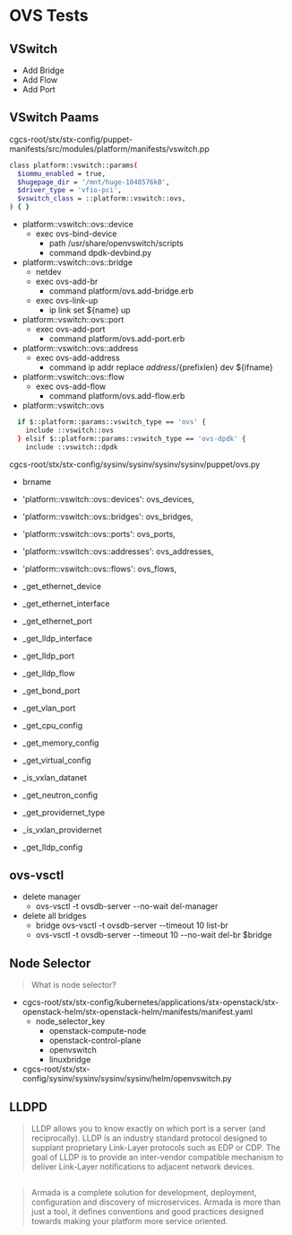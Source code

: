 # OVS Tests

## VSwitch

- Add Bridge
- Add Flow
- Add Port

## VSwitch Paams

cgcs-root/stx/stx-config/puppet-manifests/src/modules/platform/manifests/vswitch.pp

```sh
class platform::vswitch::params(
  $iommu_enabled = true,
  $hugepage_dir = '/mnt/huge-1048576kB',
  $driver_type = 'vfio-pci',
  $vswitch_class = ::platform::vswitch::ovs,
) { }
```

- platform::vswitch::ovs::device
  - exec ovs-bind-device
    - path /usr/share/openvswitch/scripts
    - command dpdk-devbind.py
- platform::vswitch::ovs::bridge
  - netdev
  - exec ovs-add-br
    - command platform/ovs.add-bridge.erb
  - exec ovs-link-up
    - ip link set ${name} up
- platform::vswitch::ovs::port
  - exec ovs-add-port
    - command platform/ovs.add-port.erb
- platform::vswitch::ovs::address
  - exec ovs-add-address
    - command ip addr replace ${address}/${prefixlen} dev ${ifname}
- platform::vswitch::ovs::flow
  - exec ovs-add-flow
    - command platform/ovs.add-flow.erb
- platform::vswitch::ovs

```sh
  if $::platform::params::vswitch_type == 'ovs' {
    include ::vswitch::ovs
  } elsif $::platform::params::vswitch_type == 'ovs-dpdk' {
    include ::vswitch::dpdk
```

cgcs-root/stx/stx-config/sysinv/sysinv/sysinv/sysinv/puppet/ovs.py

- brname
- 'platform::vswitch::ovs::devices': ovs_devices,
- 'platform::vswitch::ovs::bridges': ovs_bridges,
- 'platform::vswitch::ovs::ports': ovs_ports,
- 'platform::vswitch::ovs::addresses': ovs_addresses,
- 'platform::vswitch::ovs::flows': ovs_flows,

- _get_ethernet_device
- _get_ethernet_interface
- _get_ethernet_port
- _get_lldp_interface
- _get_lldp_port
- _get_lldp_flow
- _get_bond_port
- _get_vlan_port
- _get_cpu_config
- _get_memory_config
- _get_virtual_config
- _is_vxlan_datanet
- _get_neutron_config
- _get_providernet_type
- _is_vxlan_providernet
- _get_lldp_config

## ovs-vsctl

- delete manager
  - ovs-vsctl -t ovsdb-server --no-wait del-manager
- delete all bridges
  - bridge ovs-vsctl -t ovsdb-server --timeout 10 list-br
  - ovs-vsctl -t ovsdb-server --timeout 10 --no-wait del-br $bridge

## Node Selector

> What is node selector?

- cgcs-root/stx/stx-config/kubernetes/applications/stx-openstack/stx-openstack-helm/stx-openstack-helm/manifests/manifest.yaml
  - node_selector_key
    - openstack-compute-node
    - openstack-control-plane
    - openvswitch
    - linuxbridge
- cgcs-root/stx/stx-config/sysinv/sysinv/sysinv/sysinv/helm/openvswitch.py

## LLDPD

> LLDP allows you to know exactly on which port is a server (and reciprocally). LLDP is an industry standard protocol designed to supplant proprietary Link-Layer protocols such as EDP or CDP. The goal of LLDP is to provide an inter-vendor compatible mechanism to deliver Link-Layer notifications to adjacent network devices.

##

> Armada is a complete solution for development, deployment, configuration and discovery of microservices.
> Armada is more than just a tool, it defines conventions and good practices designed towards making your platform more service oriented.

